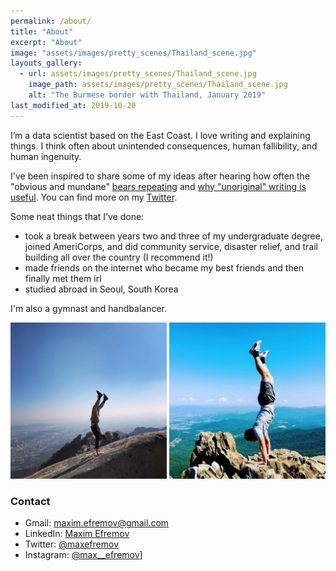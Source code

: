 ```yaml
---
permalink: /about/
title: "About"
excerpt: "About"
image: "assets/images/pretty_scenes/Thailand_scene.jpg"
layouts_gallery:
  - url: assets/images/pretty_scenes/Thailand_scene.jpg
    image_path: assets/images/pretty_scenes/Thailand_scene.jpg
    alt: "The Burmese border with Thailand, January 2019"
last_modified_at: 2019-10-20
---
```

I’m a data scientist based on the East Coast. I love writing and explaining things. I think often about unintended consequences, human fallibility, and human ingenuity.

I've been inspired to share some of my ideas after hearing how often the "obvious and mundane" [bears repeating](https://guzey.com/personal/why-have-a-blog/#but-i-don-t-have-anything-original-to-say-and-i-would-be-just-repeating-things-said-elsewhere-on-the-internet) and [why "unoriginal" writing is useful](https://guzey.com/personal/why-have-a-blog/#but-i-don-t-have-anything-original-to-say-and-i-would-be-just-repeating-things-said-elsewhere-on-the-internet). You can find more on my [Twitter](https://twitter.com/maxefremov).

Some neat things that I’ve done:

- took a break between years two and three of my undergraduate degree, joined AmeriCorps, and did community service, disaster relief, and trail building all over the country (I recommend it!)
- made friends on the internet who became my best friends and then finally met them irl
- studied abroad in Seoul, South Korea

I'm also a gymnast and handbalancer.

<center>
<img src="/assets/images/handstands/bukhansan.jpg" alt="Bukhansan, Seoul, Korea" width="250"/>

<img src="/assets/images/handstands/shenandoah.jpg" alt="Shenendoah, Virgina" width="250"/>
</center>


### Contact
- Gmail: [maxim.efremov@gmail.com](mailto:maxim.efremov@gmail.com)
- LinkedIn: [Maxim Efremov](https://www.linkedin.com/in/maxim-efremov/)
- Twitter: [@maxefremov](https://twitter.com/maxefremov)
- Instagram: [@max__efremov](https://www.instagram.com/max__efremov/)]